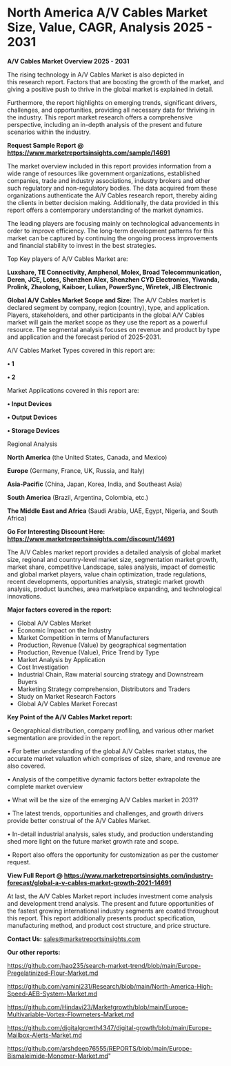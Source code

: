 # North America A/V Cables Market Size, Value, CAGR, Analysis 2025 - 2031

<Strong> A/V Cables Market Overview 2025 - 2031</strong>

The rising technology in A/V Cables Market is also depicted in this research report. Factors that are boosting the growth of the market, and giving a positive push to thrive in the global market is explained in detail.

Furthermore, the report highlights on emerging trends, significant drivers, challenges, and opportunities, providing all necessary data for thriving in the industry. This report market research offers a comprehensive perspective, including an in-depth analysis of the present and future scenarios within the industry.

<strong>Request Sample Report @ <a href=https://www.marketreportsinsights.com/sample/14691>https://www.marketreportsinsights.com/sample/14691</a></strong>

The market overview included in this report provides information from a wide range of resources like government organizations, established companies, trade and industry associations, industry brokers and other such regulatory and non-regulatory bodies. The data acquired from these organizations authenticate the A/V Cables research report, thereby aiding the clients in better decision making. Additionally, the data provided in this report offers a contemporary understanding of the market dynamics.

The leading players are focusing mainly on technological advancements in order to improve efficiency. The long-term development patterns for this market can be captured by continuing the ongoing process improvements and financial stability to invest in the best strategies.

Top Key players of A/V Cables Market are:

<strong>Luxshare, TE Connectivity, Amphenol, Molex, Broad Telecommunication, Deren, JCE, Lotes, Shenzhen Alex, Shenzhen CYD Electronics, Yiwanda, Prolink, Zhaolong, Kaiboer, Lulian, PowerSync, Wiretek, JIB Electronic</strong>

<strong><b>Global A/V Cables Market Scope and Size:</b></strong>
The A/V Cables market is declared segment by company, region (country), type, and application. Players, stakeholders, and other participants in the global A/V Cables market will gain the market scope as they use the report as a powerful resource. The segmental analysis focuses on revenue and product by type and application and the forecast period of 2025-2031.

A/V Cables Market Types covered in this report are:

<strong>• 1

• 2</strong>

Market Applications covered in this report are:

<strong>• Input Devices

• Output Devices

• Storage Devices</strong> 

Regional Analysis

<strong>North America</strong> (the United States, Canada, and Mexico)

<strong>Europe</strong> (Germany, France, UK, Russia, and Italy)

<strong>Asia-Pacific</strong> (China, Japan, Korea, India, and Southeast Asia)

<strong>South America</strong> (Brazil, Argentina, Colombia, etc.)

<strong>The Middle East and Africa</strong> (Saudi Arabia, UAE, Egypt, Nigeria, and South Africa)

<strong>Go For Interesting Discount Here: <a href=https://www.marketreportsinsights.com/discount/14691>https://www.marketreportsinsights.com/discount/14691</a></strong>

The A/V Cables market report provides a detailed analysis of global market size, regional and country-level market size, segmentation market growth, market share, competitive Landscape, sales analysis, impact of domestic and global market players, value chain optimization, trade regulations, recent developments, opportunities analysis, strategic market growth analysis, product launches, area marketplace expanding, and technological innovations.

<strong><b>Major factors covered in the report:</b></strong>
<ul>
  <li>Global A/V Cables Market </li>
  <li>Economic Impact on the Industry</li>
  <li>Market Competition in terms of Manufacturers</li>
  <li>Production, Revenue (Value) by geographical segmentation</li>
  <li>Production, Revenue (Value), Price Trend by Type</li>
  <li>Market Analysis by Application</li>
  <li>Cost Investigation</li>
  <li>Industrial Chain, Raw material sourcing strategy and Downstream Buyers</li>
  <li>Marketing Strategy comprehension, Distributors and Traders</li>
  <li>Study on Market Research Factors</li>
  <li>Global A/V Cables Market Forecast</li>
</ul>

<strong><b>Key Point of the A/V Cables Market report:</b></strong>

• Geographical distribution, company profiling, and various other market segmentation are provided in the report.

• For better understanding of the global A/V Cables market status, the accurate market valuation which comprises of size, share, and revenue are also covered.

• Analysis of the competitive dynamic factors better extrapolate the complete market overview

• What will be the size of the emerging A/V Cables market in 2031?

• The latest trends, opportunities and challenges, and growth drivers provide better construal of the A/V Cables Market.

• In-detail industrial analysis, sales study, and production understanding shed more light on the future market growth rate and scope.

• Report also offers the opportunity for customization as per the customer request.

<strong><b>View Full Report @ <a href=https://www.marketreportsinsights.com/industry-forecast/global-a-v-cables-market-growth-2021-14691>https://www.marketreportsinsights.com/industry-forecast/global-a-v-cables-market-growth-2021-14691</a></b></strong>


At last, the A/V Cables Market report includes investment come analysis and development trend analysis. The present and future opportunities of the fastest growing international industry segments are coated throughout this report. This report additionally presents product specification, manufacturing method, and product cost structure, and price structure.

<strong>Contact Us:</strong>
sales@marketreportsinsights.com

<strong>Our other reports:</strong>

<a href=https://github.com/haq235/search-market-trend/blob/main/Europe-Pregelatinized-Flour-Market.md>https://github.com/haq235/search-market-trend/blob/main/Europe-Pregelatinized-Flour-Market.md</a>

<a href=https://github.com/yamini231/Research/blob/main/North-America-High-Speed-AEB-System-Market.md>https://github.com/yamini231/Research/blob/main/North-America-High-Speed-AEB-System-Market.md</a>

<a href=https://github.com/Hindavi23/Marketgrowth/blob/main/Europe-Multivariable-Vortex-Flowmeters-Market.md>https://github.com/Hindavi23/Marketgrowth/blob/main/Europe-Multivariable-Vortex-Flowmeters-Market.md</a>

<a href=https://github.com/digitalgrowth4347/digital-growth/blob/main/Europe-Mailbox-Alerts-Market.md>https://github.com/digitalgrowth4347/digital-growth/blob/main/Europe-Mailbox-Alerts-Market.md</a>

<a href=https://github.com/arshdeep76555/REPORTS/blob/main/Europe-Bismaleimide-Monomer-Market.md>https://github.com/arshdeep76555/REPORTS/blob/main/Europe-Bismaleimide-Monomer-Market.md</a>"
